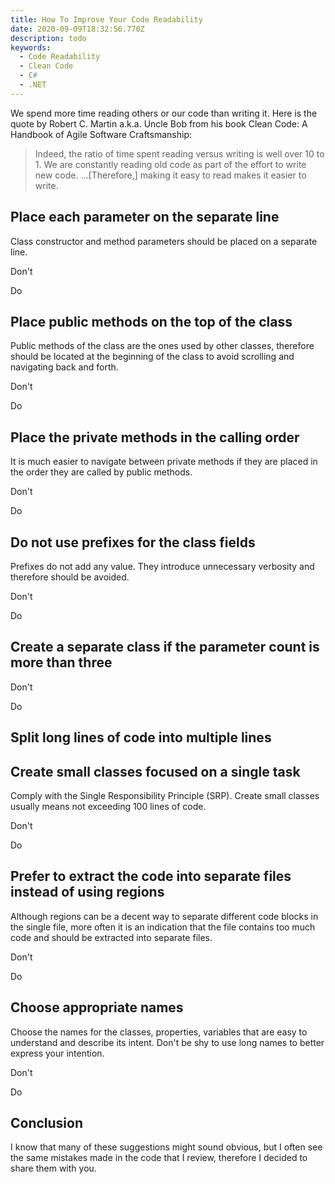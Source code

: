```yaml
---
title: How To Improve Your Code Readability
date: 2020-09-09T18:32:56.770Z
description: todo
keywords:
  - Code Readability
  - Clean Code
  - C#
  - .NET
---
```

We spend more time reading others or our code than writing it. Here is the quote by Robert C. Martin a.k.a. Uncle Bob from his book Clean Code: A Handbook of Agile Software Craftsmanship:

> Indeed, the ratio of time spent reading versus writing is well over 10 to 1. We are constantly reading old code as part of the effort to write new code. ...\[Therefore,] making it easy to read makes it easier to write.

## Place each parameter on the separate line

Class constructor and method parameters should be placed on a separate line.

Don't

Do

## Place public methods on the top of the class

Public methods of the class are the ones used by other classes, therefore should be located at the beginning of the class to avoid scrolling and navigating back and forth.

Don't

Do

## Place the private methods in the calling order

It is much easier to navigate between private methods if they are placed in the order they are called by public methods.

Don't

Do

## Do not use prefixes for the class fields

Prefixes do not add any value. They introduce unnecessary verbosity and therefore should be avoided.

Don't

Do

## Create a separate class if the parameter count is more than three

Don't

Do

## Split long lines of code into multiple lines

## Create small classes focused on a single task

Comply with the Single Responsibility Principle (SRP). Create small classes usually means not exceeding 100 lines of code.

Don't

Do

## Prefer to extract the code into separate files instead of using regions

Although regions can be a decent way to separate different code blocks in the single file, more often it is an indication that the file contains too much code and should be extracted into separate files.

Don't

Do

## Choose appropriate names

Choose the names for the classes, properties, variables that are easy to understand and describe its intent. Don't be shy to use long names to better express your intention.

Don't

Do

## Conclusion

I know that many of these suggestions might sound obvious, but I often see the same mistakes made in the code that I review, therefore I decided to share them with you.